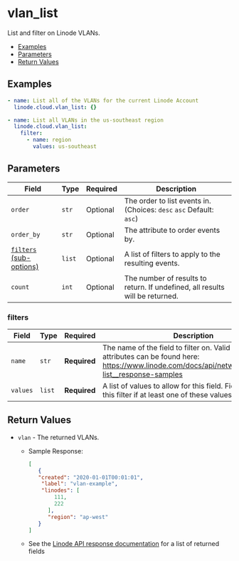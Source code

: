 # vlan_list

List and filter on Linode VLANs.


- [Examples](#examples)
- [Parameters](#parameters)
- [Return Values](#return-values)

## Examples

```yaml
- name: List all of the VLANs for the current Linode Account
  linode.cloud.vlan_list: {}
```

```yaml
- name: List all VLANs in the us-southeast region
  linode.cloud.vlan_list:
    filter:
      - name: region
        values: us-southeast
```










## Parameters

| Field     | Type | Required | Description                                                                  |
|-----------|------|----------|------------------------------------------------------------------------------|
| `order` | `str` | Optional | The order to list events in.  (Choices:  `desc`  `asc` Default: `asc`) |
| `order_by` | `str` | Optional | The attribute to order events by.   |
| [`filters` (sub-options)](#filters) | `list` | Optional | A list of filters to apply to the resulting events.   |
| `count` | `int` | Optional | The number of results to return. If undefined, all results will be returned.   |





### filters

| Field     | Type | Required | Description                                                                  |
|-----------|------|----------|------------------------------------------------------------------------------|
| `name` | `str` | **Required** | The name of the field to filter on. Valid filterable attributes can be found here: https://www.linode.com/docs/api/networking/#vlans-list__response-samples   |
| `values` | `list` | **Required** | A list of values to allow for this field. Fields will pass this filter if at least one of these values matches.   |






## Return Values

- `vlan` - The returned VLANs.

    - Sample Response:
        ```json
        [
           {
           "created": "2020-01-01T00:01:01",
            "label": "vlan-example",
            "linodes": [
                111,
                222
              ],
              "region": "ap-west"
           }
        ]
        ```
    - See the [Linode API response documentation](https://www.linode.com/docs/api/networking/#vlans-list__response-samples) for a list of returned fields


